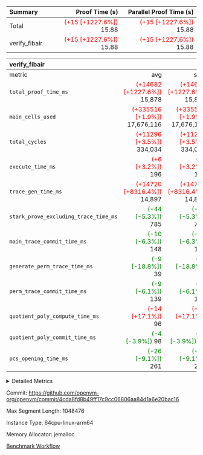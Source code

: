 | Summary | Proof Time (s) | Parallel Proof Time (s) |
|:---|---:|---:|
| Total | <span style='color: red'>(+15 [+1227.6%])</span> 15.88 | <span style='color: red'>(+15 [+1227.6%])</span> 15.88 |
| verify_fibair | <span style='color: red'>(+15 [+1227.6%])</span> 15.88 | <span style='color: red'>(+15 [+1227.6%])</span> 15.88 |


| verify_fibair |||||
|:---|---:|---:|---:|---:|
|metric|avg|sum|max|min|
| `total_proof_time_ms ` | <span style='color: red'>(+14682 [+1227.6%])</span> 15,878 | <span style='color: red'>(+14682 [+1227.6%])</span> 15,878 | <span style='color: red'>(+14682 [+1227.6%])</span> 15,878 | <span style='color: red'>(+14682 [+1227.6%])</span> 15,878 |
| `main_cells_used     ` | <span style='color: red'>(+335516 [+1.9%])</span> 17,676,116 | <span style='color: red'>(+335516 [+1.9%])</span> 17,676,116 | <span style='color: red'>(+335516 [+1.9%])</span> 17,676,116 | <span style='color: red'>(+335516 [+1.9%])</span> 17,676,116 |
| `total_cycles        ` | <span style='color: red'>(+11296 [+3.5%])</span> 334,034 | <span style='color: red'>(+11296 [+3.5%])</span> 334,034 | <span style='color: red'>(+11296 [+3.5%])</span> 334,034 | <span style='color: red'>(+11296 [+3.5%])</span> 334,034 |
| `execute_time_ms     ` | <span style='color: red'>(+6 [+3.2%])</span> 196 | <span style='color: red'>(+6 [+3.2%])</span> 196 | <span style='color: red'>(+6 [+3.2%])</span> 196 | <span style='color: red'>(+6 [+3.2%])</span> 196 |
| `trace_gen_time_ms   ` | <span style='color: red'>(+14720 [+8316.4%])</span> 14,897 | <span style='color: red'>(+14720 [+8316.4%])</span> 14,897 | <span style='color: red'>(+14720 [+8316.4%])</span> 14,897 | <span style='color: red'>(+14720 [+8316.4%])</span> 14,897 |
| `stark_prove_excluding_trace_time_ms` | <span style='color: green'>(-44 [-5.3%])</span> 785 | <span style='color: green'>(-44 [-5.3%])</span> 785 | <span style='color: green'>(-44 [-5.3%])</span> 785 | <span style='color: green'>(-44 [-5.3%])</span> 785 |
| `main_trace_commit_time_ms` | <span style='color: green'>(-10 [-6.3%])</span> 148 | <span style='color: green'>(-10 [-6.3%])</span> 148 | <span style='color: green'>(-10 [-6.3%])</span> 148 | <span style='color: green'>(-10 [-6.3%])</span> 148 |
| `generate_perm_trace_time_ms` | <span style='color: green'>(-9 [-18.8%])</span> 39 | <span style='color: green'>(-9 [-18.8%])</span> 39 | <span style='color: green'>(-9 [-18.8%])</span> 39 | <span style='color: green'>(-9 [-18.8%])</span> 39 |
| `perm_trace_commit_time_ms` | <span style='color: green'>(-9 [-6.1%])</span> 139 | <span style='color: green'>(-9 [-6.1%])</span> 139 | <span style='color: green'>(-9 [-6.1%])</span> 139 | <span style='color: green'>(-9 [-6.1%])</span> 139 |
| `quotient_poly_compute_time_ms` | <span style='color: red'>(+14 [+17.1%])</span> 96 | <span style='color: red'>(+14 [+17.1%])</span> 96 | <span style='color: red'>(+14 [+17.1%])</span> 96 | <span style='color: red'>(+14 [+17.1%])</span> 96 |
| `quotient_poly_commit_time_ms` | <span style='color: green'>(-4 [-3.9%])</span> 98 | <span style='color: green'>(-4 [-3.9%])</span> 98 | <span style='color: green'>(-4 [-3.9%])</span> 98 | <span style='color: green'>(-4 [-3.9%])</span> 98 |
| `pcs_opening_time_ms ` | <span style='color: green'>(-26 [-9.1%])</span> 261 | <span style='color: green'>(-26 [-9.1%])</span> 261 | <span style='color: green'>(-26 [-9.1%])</span> 261 | <span style='color: green'>(-26 [-9.1%])</span> 261 |



<details>
<summary>Detailed Metrics</summary>

|  | verify_program_compile_ms | total_cells | stark_prove_excluding_trace_time_ms | quotient_poly_compute_time_ms | quotient_poly_commit_time_ms | perm_trace_commit_time_ms | pcs_opening_time_ms | main_trace_commit_time_ms |
| --- | --- | --- | --- | --- | --- | --- | --- |
|  | 7 | 65,536 | 35 | 1 | 6 | 0 | 21 | 6 | 

| air_name | rows | quotient_deg | main_cols | interactions | constraints | cells |
| --- | --- | --- | --- | --- | --- | --- |
| AccessAdapterAir<2> |  | 2 |  | 5 | 12 |  | 
| AccessAdapterAir<4> |  | 2 |  | 5 | 12 |  | 
| AccessAdapterAir<8> |  | 2 |  | 5 | 12 |  | 
| FibonacciAir | 32,768 | 1 | 2 |  | 5 | 65,536 | 
| FriReducedOpeningAir |  | 2 |  | 39 | 71 |  | 
| JalRangeCheckAir |  | 2 |  | 9 | 14 |  | 
| NativePoseidon2Air<BabyBearParameters>, 1> |  | 2 |  | 136 | 572 |  | 
| PhantomAir |  | 2 |  | 3 | 5 |  | 
| ProgramAir |  | 1 |  | 1 | 4 |  | 
| VariableRangeCheckerAir |  | 1 |  | 1 | 4 |  | 
| VmAirWrapper<AluNativeAdapterAir, FieldArithmeticCoreAir> |  | 2 |  | 15 | 27 |  | 
| VmAirWrapper<BranchNativeAdapterAir, BranchEqualCoreAir<1> |  | 2 |  | 11 | 25 |  | 
| VmAirWrapper<NativeAdapterAir<2, 0>, PublicValuesCoreAir> |  | 2 |  | 11 | 29 |  | 
| VmAirWrapper<NativeLoadStoreAdapterAir<1>, NativeLoadStoreCoreAir<1> |  | 2 |  | 15 | 20 |  | 
| VmAirWrapper<NativeLoadStoreAdapterAir<4>, NativeLoadStoreCoreAir<4> |  | 2 |  | 15 | 20 |  | 
| VmAirWrapper<NativeVectorizedAdapterAir<4>, FieldExtensionCoreAir> |  | 2 |  | 15 | 27 |  | 
| VmConnectorAir |  | 2 |  | 5 | 11 |  | 
| VolatileBoundaryAir |  | 2 |  | 7 | 19 |  | 

| group | trace_gen_time_ms | total_proof_time_ms | total_cycles | total_cells | stark_prove_excluding_trace_time_ms | quotient_poly_compute_time_ms | quotient_poly_commit_time_ms | perm_trace_commit_time_ms | pcs_opening_time_ms | main_trace_commit_time_ms | main_cells_used | generate_perm_trace_time_ms | fri.log_blowup | execute_time_ms |
| --- | --- | --- | --- | --- | --- | --- | --- | --- | --- | --- | --- | --- | --- | --- |
| verify_fibair | 14,897 | 15,878 | 334,034 | 62,474,410 | 785 | 96 | 98 | 139 | 261 | 148 | 17,676,116 | 39 | 1 | 196 | 

| group | air_name | rows | prep_cols | perm_cols | main_cols | cells |
| --- | --- | --- | --- | --- | --- | --- |
| verify_fibair | AccessAdapterAir<2> | 131,072 |  | 16 | 11 | 3,538,944 | 
| verify_fibair | AccessAdapterAir<4> | 65,536 |  | 16 | 13 | 1,900,544 | 
| verify_fibair | AccessAdapterAir<8> | 128 |  | 16 | 17 | 4,224 | 
| verify_fibair | FriReducedOpeningAir | 2,048 |  | 84 | 27 | 227,328 | 
| verify_fibair | JalRangeCheckAir | 32,768 |  | 28 | 12 | 1,310,720 | 
| verify_fibair | NativePoseidon2Air<BabyBearParameters>, 1> | 32,768 |  | 312 | 398 | 23,265,280 | 
| verify_fibair | PhantomAir | 16,384 |  | 12 | 6 | 294,912 | 
| verify_fibair | ProgramAir | 8,192 |  | 8 | 10 | 147,456 | 
| verify_fibair | VariableRangeCheckerAir | 262,144 | 2 | 8 | 1 | 2,359,296 | 
| verify_fibair | VmAirWrapper<AluNativeAdapterAir, FieldArithmeticCoreAir> | 262,144 |  | 36 | 29 | 17,039,360 | 
| verify_fibair | VmAirWrapper<BranchNativeAdapterAir, BranchEqualCoreAir<1> | 32,768 |  | 28 | 23 | 1,671,168 | 
| verify_fibair | VmAirWrapper<NativeLoadStoreAdapterAir<1>, NativeLoadStoreCoreAir<1> | 65,536 |  | 40 | 21 | 3,997,696 | 
| verify_fibair | VmAirWrapper<NativeLoadStoreAdapterAir<4>, NativeLoadStoreCoreAir<4> | 32,768 |  | 40 | 27 | 2,195,456 | 
| verify_fibair | VmAirWrapper<NativeVectorizedAdapterAir<4>, FieldExtensionCoreAir> | 32,768 |  | 36 | 38 | 2,424,832 | 
| verify_fibair | VmConnectorAir | 2 | 1 | 16 | 5 | 42 | 
| verify_fibair | VolatileBoundaryAir | 65,536 |  | 20 | 12 | 2,097,152 | 

| group | trace_height_constraint | weighted_sum | threshold |
| --- | --- | --- | --- |
| verify_fibair | 0 | 1,085,444 | 2,013,265,921 | 
| verify_fibair | 1 | 5,411,200 | 2,013,265,921 | 
| verify_fibair | 2 | 542,722 | 2,013,265,921 | 
| verify_fibair | 3 | 5,476,612 | 2,013,265,921 | 
| verify_fibair | 4 | 65,536 | 2,013,265,921 | 
| verify_fibair | 5 | 12,851,850 | 2,013,265,921 | 

| trace_height_constraint | threshold |
| --- | --- |
| 0 | 2,013,265,921 | 

</details>


Commit: https://github.com/openvm-org/openvm/commit/4cda8fd8b49ff17c9cc06806aa84d1a6e20bac16

Max Segment Length: 1048476

Instance Type: 64cpu-linux-arm64

Memory Allocator: jemalloc

[Benchmark Workflow](https://github.com/openvm-org/openvm/actions/runs/15639235578)
